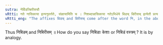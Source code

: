```yaml
---
sutra: नेर्बिडज्बिरीसचौ
vRtti: नते नासिकाया इत्यनुवर्त्तते, संज्ञायामिति च । निशब्दान्नासिकाया नतेऽभिधेये बिडच् बिरीसच् इत्येतौ प्रत्ययौ भवतः ॥
vRtti_eng: "The affixes बिडच् and बिरीसच् come after the word नि, in the above sense of a hooked nose, the whole word being a Name."
---
```

Thus निबिडम् and निबिरीसम् ॥ How do you say निबिडाः केशाः or निबिडं वस्त्रम् ? It is by analogy.
